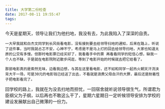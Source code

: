 ```yaml
---
title: 大学第二份检查
date: 2017-08-11 19:55:47
tags:
---
```

 今天是星期天，领导让我们为他扫地，我没有去，为此我陷入了深深的自责。

    一大早我就和白杰文同学到长风街看电影，没有接到要去给领导扫地的通知，后来在路上，听说了这件事，当时我就忐忑不安，心神不宁，考虑是不是马上打的回去给领导扫地，大家也知道太原的公交有多慢。但那时电影票已经买好了，我看看手中的票 再看看同学的短信心想，缺我一个人也不缺，于是就在电影院附近散步闲逛，等到了电影开始的时候就去把它给看了。

    那部电影真的是索然无味，边看我边想，与其在这里看电影，还不如和同学一起热火朝天汗流浃背大干一场，可是30元的电影钱已经送了出去，不看就是浪费父母血汗的大罪，最后还是耐着性子把电影看完了。

   回学校的路上，我就在为没去扫地而担忧，一回宿舍就听说领导很生气，所谓君为臣纲父为子纲，以后再也不敢这么干了，星期六星期日一定听候领导安排为学校的建设发展献出自己微薄的一份力。